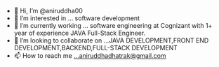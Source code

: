 - 👋 Hi, I’m @aniruddha00
- 👀 I’m interested in ... software development
- 🌱 I’m currently working ... software engineering at Cognizant with 1+ year of experience JAVA Full-Stack Engineer.
- 💞️ I’m looking to collaborate on ...JAVA DEVELOPMENT,FRONT END DEVELOPMENT,BACKEND,FULL-STACK DEVELOPMENT
- 📫 How to reach me ...aniruddhadhatrak@gmail.com 

<!---
aniruddha00/aniruddha00 is a ✨ special ✨ repository because its `README.md` (this file) appears on your GitHub profile.
You can click the Preview link to take a look at your changes.
--->
